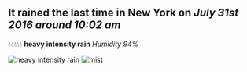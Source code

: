 ## It rained the last time in New York on *July 31st 2016 around 10:02 am*
💧💧💧💧💧  **heavy intensity rain** *Humidity 94%*

![heavy intensity rain](http://openweathermap.org/img/w/10d.png) ![mist](http://openweathermap.org/img/w/50d.png)
